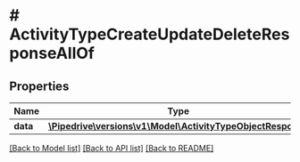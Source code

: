 # # ActivityTypeCreateUpdateDeleteResponseAllOf

## Properties

Name | Type | Description | Notes
------------ | ------------- | ------------- | -------------
**data** | [**\Pipedrive\versions\v1\Model\ActivityTypeObjectResponse**](ActivityTypeObjectResponse.md) |  |

[[Back to Model list]](../README.md#documentation-for-models) [[Back to API list]](../README.md#documentation-for-api-endpoints) [[Back to README]](../README.md)
